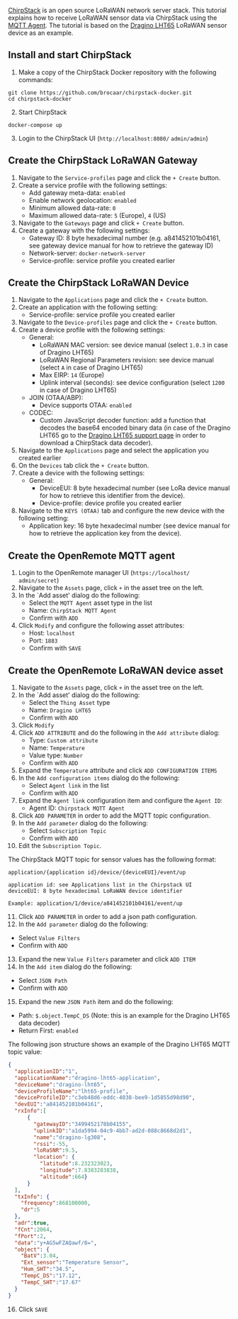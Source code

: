 [ChirpStack](https://www.chirpstack.io/) is an open source LoRaWAN network server stack. This tutorial explains how to receive LoRaWAN sensor data via ChirpStack using the [MQTT Agent](./User-Guide%3A-MQTT-Agent). The tutorial is based on the [Dragino LHT65](https://www.dragino.com/products/temperature-humidity-sensor/item/151-lht65.html) LoRaWAN sensor device as an example.

## Install and start ChirpStack
1. Make a copy of the ChirpStack Docker repository with the following commands:
```
git clone https://github.com/brocaar/chirpstack-docker.git
cd chirpstack-docker
```
2. Start ChirpStack
```
docker-compose up
```
3. Login to the ChirpStack UI (`http://localhost:8080/` `admin/admin`)
## Create the ChirpStack LoRaWAN Gateway
1. Navigate to the `Service-profiles` page and click the `+ Create` button.
2. Create a service profile with the following settings: 
   * Add gateway meta-data: `enabled`
   * Enable network geolocation: `enabled`
   * Minimum allowed data-rate: `0` 
   * Maximum allowed data-rate: `5` (Europe), `4` (US)    
3. Navigate to the `Gateways` page and click `+ Create` button.
4. Create a gateway with the following settings:
   * Gateway ID: 8 byte hexadecimal number (e.g. a841452101b04161, see gateway device manual for how to retrieve the gateway ID)
   * Network-server: `docker-network-server`
   * Service-profile: service profile you created earlier
## Create the ChirpStack LoRaWAN Device
1. Navigate to the `Applications` page and click the `+ Create` button.
2. Create an application with the following setting:
   * Service-profile: service profile you created earlier
3. Navigate to the `Device-profiles` page and click the `+ Create` button.  
4. Create a device profile with the following settings:
   * General:
      * LoRaWAN MAC version: see device manual (select `1.0.3` in case of Dragino LHT65)
      * LoRaWAN Regional Parameters revision: see device manual (select `A` in case of Dragino LHT65)
      * Max EIRP: `14` (Europe)
      * Uplink interval (seconds): see device configuration (select `1200` in case of Dragino LHT65)
   * JOIN (OTAA/ABP):
      * Device supports OTAA: `enabled`
   * CODEC:        
      * Custom JavaScript decoder function: add a function that decodes the base64 encoded binary data (in case of the Dragino LHT65 go to the [Dragino LHT65 support page](https://www.dragino.com/downloads/index.php?dir=LHT65/payload_decode/) in order to download a ChirpStack data decoder).
5. Navigate to the `Applications` page and select the application you created earlier
6. On the `Devices` tab click the `+ Create` button.
7. Create a device with the following settings:
   * General:
      * DeviceEUI: 8 byte hexadecimal number (see LoRa device manual for how to retrieve this identifier from the device).
      * Device-profile: device profile you created earlier               
8. Navigate to the `KEYS (OTAA)` tab and configure the new device with the following setting:
   * Application key: 16 byte hexadecimal number (see device manual for how to retrieve the application key from the device). 
## Create the OpenRemote MQTT agent
1. Login to the OpenRemote manager UI (`https://localhost/` `admin/secret`)
2. Navigate to the `Assets` page, click `+` in the asset tree on the left.
3. In the `Add asset' dialog do the following:
   * Select the `MQTT Agent` asset type in the list
   * Name: `ChirpStack MQTT Agent`
   * Confirm with `ADD`    
4. Click `Modify` and configure the following asset attributes:
   * Host: `localhost`
   * Port: `1883`
   * Confirm with `SAVE`
## Create the OpenRemote LoRaWAN device asset   
1. Navigate to the `Assets` page, click `+` in the asset tree on the left.
2. In the `Add asset' dialog do the following:
   * Select the `Thing Asset` type
   * Name: `Dragino LHT65`
   * Confirm with `ADD`
3. Click `Modify`
4. Click `ADD ATTRIBUTE` and do the following in the `Add attribute` dialog:
   * Type: `Custom attribute`
   * Name: `Temperature`
   * Value type: `Number`
   * Confirm with `ADD`
5. Expand the `Temperature` attribute and click `ADD CONFIGURATION ITEMS`
6. In the `Add configuration items` dialog do the following:
   * Select `Agent link` in the list
   * Confirm with `ADD`
7. Expand the `Agent link` configuration item and configure the `Agent ID`:
   * Agent ID: `Chirpstack MQTT Agent`
8. Click `ADD PARAMETER` in order to add the MQTT topic configuration.
9. In the `Add parameter` dialog do the following:
   * Select `Subscription Topic`
   * Confirm with `ADD`
10. Edit the `Subscription Topic`.
 
The ChirpStack MQTT topic for sensor values has the following format:
```
application/{application id}/device/{deviceEUI}/event/up

application id: see Applications list in the Chirpstack UI
deviceEUI: 8 byte hexadecimal LoRaWAN device identifier

Example: application/1/device/a841452101b04161/event/up
```
11. Click `ADD PARAMETER` in order to add a json path configuration.
12. In the `Add parameter` dialog do the following:
   * Select `Value Filters`
   * Confirm with `ADD`
13. Expand the new `Value Filters` parameter and click `ADD ITEM`
14. In the `Add item` dialog do the following:
   * Select `JSON Path`
   * Confirm with `ADD`
15. Expand the new `JSON Path` item and do the following:
   * Path: `$.object.TempC_DS` (Note: this is an example for the Dragino LHT65 data decoder)
   * Return First: `enabled`

The following json structure shows an example of the Dragino LHT65 MQTT topic value:    
```json
{
  "applicationID":"1",
  "applicationName":"dragino-lht65-application",
  "deviceName":"dragino-lht65",
  "deviceProfileName":"lht65-profile",
  "deviceProfileID":"c3eb48d6-eddc-4038-bee9-1d5855d98d90",
  "devEUI":"a841452101b04161",
  "rxInfo":[
      {
        "gatewayID":"3499452178b04155",
        "uplinkID":"a1da5994-04c9-4bb7-ad2d-088c8668d2d1",
        "name":"dragino-lg308",
        "rssi":-55,
        "loRaSNR":9.5,
        "location": {
          "latitude":8.232323023,
          "longitude":7.8383283838,
          "altitude":664}
      }
  ],
  "txInfo": {
    "frequency":868100000,
    "dr":5
  },
  "adr":true,
  "fCnt":2064,
  "fPort":2,
  "data":"y+AG5wFZAQawf/8=",
  "object": {
    "BatV":3.04,
    "Ext_sensor":"Temperature Sensor",
    "Hum_SHT":"34.5",
    "TempC_DS":"17.12",
    "TempC_SHT":"17.67"
  }
}
```
16. Click `SAVE`    